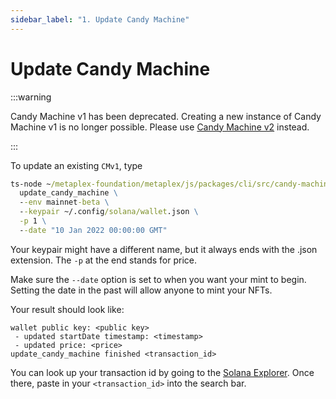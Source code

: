 ```yaml
---
sidebar_label: "1. Update Candy Machine"
---
```


# Update Candy Machine

:::warning

Candy Machine v1 has been deprecated. Creating a new instance of Candy Machine v1 is no longer possible. Please use [Candy Machine v2](../candy-machine-v2/introduction) instead.

:::

To update an existing `CMv1`, type
```cmd
ts-node ~/metaplex-foundation/metaplex/js/packages/cli/src/candy-machine-v1-cli.ts \
  update_candy_machine \
  --env mainnet-beta \
  --keypair ~/.config/solana/wallet.json \
  -p 1 \
  --date "10 Jan 2022 00:00:00 GMT"
```

Your keypair might have a different name, but it always ends with the .json extension. The `-p` at the end stands for price. 

Make sure the `--date` option is set to when you want your mint to begin. Setting the date in the past will allow anyone to mint your NFTs. 

Your result should look like:
```
wallet public key: <public key>
 - updated startDate timestamp: <timestamp>
 - updated price: <price>
update_candy_machine finished <transaction_id>
```

You can look up your transaction id by going to the [Solana Explorer](https://explorer.solana.com/). Once there, paste in your `<transaction_id>` into the search bar.
